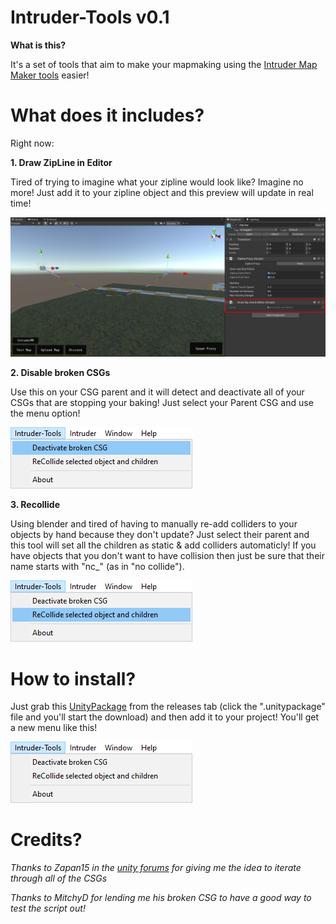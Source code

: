 # Intruder-Tools v0.1

**What is this?**

It's a set of tools that aim to make your mapmaking using the [Intruder Map Maker tools](https://sharklootgilt.superbossgames.com/wiki/index.php/IntruderMM) easier!

# What does it includes?

Right now:


 **1. Draw ZipLine in Editor**
 
Tired of trying to imagine what your zipline would look like? Imagine no more! 
Just add it to your zipline object and this preview will update in real time!

![Zipline script on zipline](https://github.com/goibacache/Intruder-Tools/blob/main/Release/imgs/ZipLine.png)

 **2. Disable broken CSGs**
	 
Use this on your CSG parent and it will detect and deactivate all of your CSGs that are stopping your baking!
Just select your Parent CSG and use the menu option!

![Deactivate option](https://github.com/goibacache/Intruder-Tools/blob/main/Release/imgs/Deactivate.png)

 **3. Recollide**

Using blender and tired of having to manually re-add colliders to your objects by hand because they don't update? Just select their parent and this tool will set all the children as static & add colliders automaticly! If you have objects that you don't want to have collision then just be sure that their name starts with "nc_" (as in "no collide").

![Recollide option](https://github.com/goibacache/Intruder-Tools/blob/main/Release/imgs/Recollide.png)
	 


# How to install?


Just grab this [UnityPackage](https://github.com/goibacache/Intruder-Tools/releases) from the releases tab (click the ".unitypackage" file and you'll start the download) and then add it to your project! You'll get a new menu like this!

![New menu](https://github.com/goibacache/Intruder-Tools/blob/main/Release/imgs/Menu.png)

# Credits?
*Thanks to Zapan15 in the [unity forums](https://forum.unity.com/threads/progressive-gpu-error-failed-to-add-geometry-for-mesh-stud-mesh-is-missing-required-attribute-s.976230/#post-7092433) for giving me the idea to iterate through all of the CSGs*

 *Thanks to MitchyD for lending me his broken CSG to have a good way to test the script out!*

